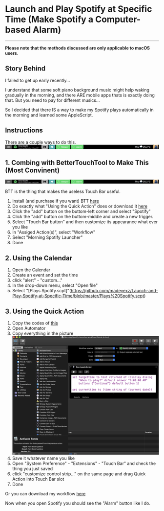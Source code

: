 # Launch and Play Spotify at Specific Time (Make Spotify a Computer-based Alarm)
---
**Please note that the methods discussed are only applicable to macOS users**.


## Story Behind

I failed to get up early recently...

I understand that some soft piano background music might help waking gradually in the morning, and there ARE mobile apps thats is exactly doing that. But you need to pay for different musics... 

So I decided that there IS a way to make my Spotify plays automatically in the morning and learned some AppleScript.

## Instructions

There are a couple ways to do this.
![TouchBarScreenShot](https://github.com/madeyexz/Launch-and-Play-Spotify-at-Specific-Time/blob/master/Screenshots/Touch%20Bar%202.png)

## 1. Combing with BetterTouchTool to Make This (Most Convinent)

![What we see with Spotify opened](https://github.com/madeyexz/Launch-and-Play-Spotify-at-Specific-Time/blob/master/Screenshots/Touch%20Bar%202.png)

BTT is the thing that makes the useless Touch Bar useful.

1. Install (and purchase if you want) BTT [here](https://folivora.ai/)
2. Do exactly what "Using the Quick Action" does or download it [here](https://github.com/madeyexz/Launch-and-Play-Spotify-at-Specific-Time/blob/master/Morning%20Spotify%20Launcher.workflow.zip)
3. Click the "add" button on the buttom-left corner and select "Spotify"
4. Click the "add" button on the buttom-middle and create a new trigger.
5. Select "Touch Bar button" and then customize its appearance what ever you like
6. In "Assiged Action(s)", select "Workflow"
7. Select "Morning Spotify Launcher"
8. Done

## 2. Using the Calendar
1. Open the Calendar
2. Create an event and set the time
3. click "alert" - "custom..."
4. In the drop-down menu, select "Open file"
5. Select "[Plays Spotify.scpt]"(https://github.com/madeyexz/Launch-and-Play-Spotify-at-Specific-Time/blob/master/Plays%20Spotify.scpt)

## 3. Using the Quick Action
1. Copy the codes of [this](https://github.com/madeyexz/Launch-and-Play-Spotify-at-Specific-Time/blob/master/Plays%20Spotify.scpt)
2. Open Automator
3. Copy everything in the picture ![the picture](https://github.com/madeyexz/Launch-and-Play-Spotify-at-Specific-Time/blob/master/Screenshots/Workflow.png)
4. Save it whatever name you like
5. Open "System Preference" - "Extensions" - "Touch Bar" and check the thing you just saved
6. click "customize control strip..." on the same page and drag Quick Action into Touch Bar slot
7. Done

Or you can download my workflow [here](https://github.com/madeyexz/Launch-and-Play-Spotify-at-Specific-Time/blob/master/Morning%20Spotify%20Launcher.workflow.zip)



Now when you open Spotify you should see the "Alarm" button like I do.




